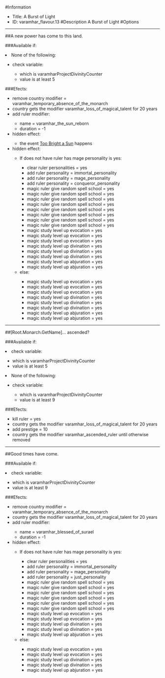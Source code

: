 #Information
 - Title: A Burst of Light
 - ID: varamhar_flavour.13
#Description
A Burst of Light
#Options

___
##A new power has come to this land.

###Available if:
<li>None of the following:</li><ul><li>check variable:</li><ul><li>which is varamharProjectDivinityCounter</li><li>value is at least 5</li></ul></ul>

###Efects:<ul><li>remove country modifier = varamhar_temporary_absence_of_the_monarch</li><li>country gets the modifier varamhar_loss_of_magical_talent for 20 years</li><li>add ruler modifier:</li><ul><li>name = varamhar_the_sun_reborn</li><li>duration = -1</li></ul><li>hidden effect:</li><ul><li>the event [Too Bright a Sun](../events/too_bright_a_sun.md) happens</li></ul><li>hidden effect:</li><ul><li>If does not have ruler has mage personality is yes:</li><ul><li>clear ruler personalities = yes</li><li>add ruler personality = immortal_personality</li><li>add ruler personality = mage_personality</li><li>add ruler personality = conqueror_personality</li><li>magic ruler give random spell school = yes</li><li>magic ruler give random spell school = yes</li><li>magic ruler give random spell school = yes</li><li>magic ruler give random spell school = yes</li><li>magic ruler give random spell school = yes</li><li>magic ruler give random spell school = yes</li><li>magic ruler give random spell school = yes</li><li>magic ruler give random spell school = yes</li><li>magic study level up evocation = yes</li><li>magic study level up evocation = yes</li><li>magic study level up evocation = yes</li><li>magic study level up divination = yes</li><li>magic study level up divination = yes</li><li>magic study level up divination = yes</li><li>magic study level up abjuration = yes</li><li>magic study level up abjuration = yes</li></ul><li>else:</li><ul><li>magic study level up evocation = yes</li><li>magic study level up evocation = yes</li><li>magic study level up evocation = yes</li><li>magic study level up divination = yes</li><li>magic study level up divination = yes</li><li>magic study level up divination = yes</li><li>magic study level up abjuration = yes</li><li>magic study level up abjuration = yes</li></ul></ul></ul>

___
##[Root.Monarch.GetName]... ascended?

###Available if:
<li>check variable:</li><ul><li>which is varamharProjectDivinityCounter</li><li>value is at least 5</li></ul><li>None of the following:</li><ul><li>check variable:</li><ul><li>which is varamharProjectDivinityCounter</li><li>value is at least 9</li></ul></ul>

###Efects:<ul><li>kill ruler = yes</li><li>country gets the modifier varamhar_loss_of_magical_talent for 20 years</li><li>add prestige = 10</li><li>country gets the modifier varamhar_ascended_ruler until otherwise removed</li></ul>

___
##Good times have come.

###Available if:
<li>check variable:</li><ul><li>which is varamharProjectDivinityCounter</li><li>value is at least 9</li></ul>

###Efects:<ul><li>remove country modifier = varamhar_temporary_absence_of_the_monarch</li><li>country gets the modifier varamhar_loss_of_magical_talent for 20 years</li><li>add ruler modifier:</li><ul><li>name = varamhar_blessed_of_surael</li><li>duration = -1</li></ul><li>hidden effect:</li><ul><li>If does not have ruler has mage personality is yes:</li><ul><li>clear ruler personalities = yes</li><li>add ruler personality = immortal_personality</li><li>add ruler personality = mage_personality</li><li>add ruler personality = just_personality</li><li>magic ruler give random spell school = yes</li><li>magic ruler give random spell school = yes</li><li>magic ruler give random spell school = yes</li><li>magic ruler give random spell school = yes</li><li>magic ruler give random spell school = yes</li><li>magic ruler give random spell school = yes</li><li>magic study level up evocation = yes</li><li>magic study level up evocation = yes</li><li>magic study level up divination = yes</li><li>magic study level up divination = yes</li><li>magic study level up abjuration = yes</li></ul><li>else:</li><ul><li>magic study level up evocation = yes</li><li>magic study level up evocation = yes</li><li>magic study level up divination = yes</li><li>magic study level up divination = yes</li><li>magic study level up abjuration = yes</li></ul></ul></ul>
